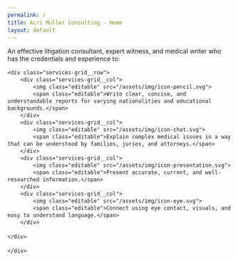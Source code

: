 ```yaml
---
permalink: /
title: Acri Muller Consulting - Home
layout: default
---
```


<section class="services-grid">
	<div class="container--thin">
	<div class="editable">An effective litigation consultant, expert witness, and medical writer who has the credentials and experience to:</div>
	
	<div class="services-grid__row">
		<div class="services-grid__col">
			<img class="editable" src="/assets/img/icon-pencil.svg">
			<span class="editable">Write clear, concise, and understandable reports for varying nationalities and educational backgrounds.</span>
		</div>
		<div class="services-grid__col">
			<img class="editable" src="/assets/img/icon-chat.svg">
			<span class="editable">Explain complex medical issues in a way that can be understood by families, juries, and attorneys.</span>
		</div>
		<div class="services-grid__col">
			<img class="editable" src="/assets/img/icon-presentation.svg">
			<span class="editable">Present accurate, current, and well-researched information.</span>
		</div>
		<div class="services-grid__col">
			<img class="editable" src="/assets/img/icon-eye.svg">
			<span class="editable">Connect using eye contact, visuals, and easy to understand language.</span>
		</div>

	</div>
	
	</div>
</section>
